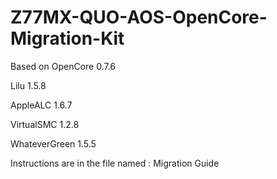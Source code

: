 # Z77MX-QUO-AOS-OpenCore-Migration-Kit
 
 Based on OpenCore 0.7.6
 
 Lilu 1.5.8
 
 AppleALC 1.6.7
 
 VirtualSMC 1.2.8
 
 WhateverGreen 1.5.5


 Instructions are in the file named : Migration Guide

